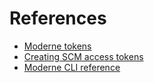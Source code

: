 # References

* [Moderne tokens](moderne-tokens.md)
* [Creating SCM access tokens](create-scm-access-tokens.md)
* [Moderne CLI reference](cli-reference.md)
